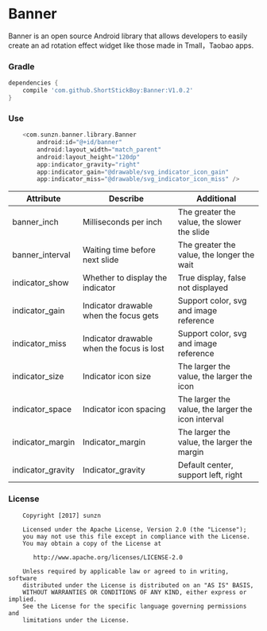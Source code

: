 # Banner
Banner is an open source Android library that allows developers to easily create an ad rotation effect widget like those made in Tmall，Taobao apps.

### Gradle
```groovy
dependencies {
    compile 'com.github.ShortStickBoy:Banner:V1.0.2'
}
```

### Use
```groovy
    <com.sunzn.banner.library.Banner
        android:id="@+id/banner"
        android:layout_width="match_parent"
        android:layout_height="120dp"
        app:indicator_gravity="right"
        app:indicator_gain="@drawable/svg_indicator_icon_gain"
        app:indicator_miss="@drawable/svg_indicator_icon_miss" />
```

| Attribute          | Describe                                  | Additional                                         |
| ------------------ | ----------------------------------------- | -------------------------------------------------- |
| banner_inch        | Milliseconds per inch                     | The greater the value, the slower the slide        |
| banner_interval    | Waiting time before next slide            | The greater the value, the longer the wait         |
| indicator_show     | Whether to display the indicator          | True display, false not displayed                  |
| indicator_gain     | Indicator drawable when the focus gets    | Support color, svg and image reference             |
| indicator_miss     | Indicator drawable when the focus is lost | Support color, svg and image reference             |
| indicator_size     | Indicator icon size                       | The larger the value, the larger the icon          |
| indicator_space    | Indicator icon spacing                    | The larger the value, the larger the icon interval |
| indicator_margin   | Indicator_margin                          | The larger the value, the larger the margin        |
| indicator_gravity  | Indicator_gravity                         | Default center, support left, right                |

### License
```
    Copyright [2017] sunzn

    Licensed under the Apache License, Version 2.0 (the "License");
    you may not use this file except in compliance with the License.
    You may obtain a copy of the License at

       http://www.apache.org/licenses/LICENSE-2.0

    Unless required by applicable law or agreed to in writing, software
    distributed under the License is distributed on an "AS IS" BASIS,
    WITHOUT WARRANTIES OR CONDITIONS OF ANY KIND, either express or implied.
    See the License for the specific language governing permissions and
    limitations under the License.
```